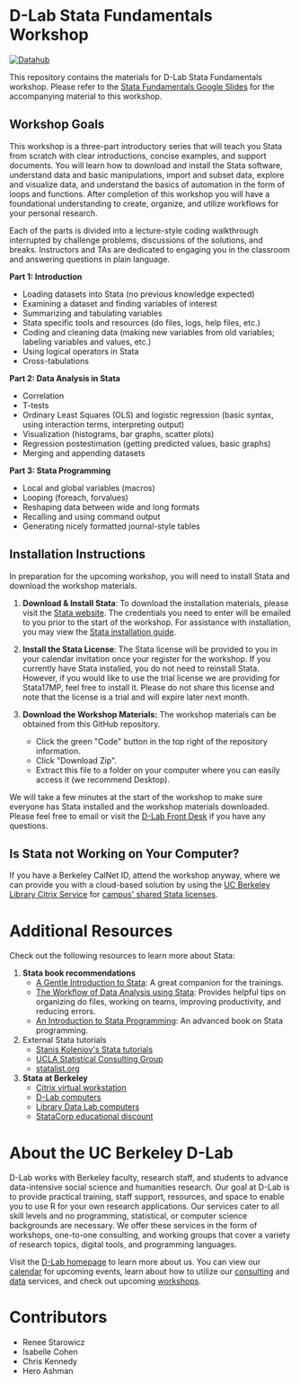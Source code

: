 # D-Lab Stata Fundamentals Workshop

[![Datahub](https://img.shields.io/badge/open-slides-blueviolet)](https://docs.google.com/presentation/d/1UsaH3xREfqFM-tW0FQ4Uykfwnfv8CccLSIsLZH_bDG0/edit?usp=sharing)

This repository contains the materials for D-Lab Stata Fundamentals workshop.
Please refer to the [Stata Fundamentals Google
Slides](https://docs.google.com/presentation/d/1UsaH3xREfqFM-tW0FQ4Uykfwnfv8CccLSIsLZH_bDG0/edit?usp=sharing)
for the accompanying material to this workshop.

## Workshop Goals

This workshop is a three-part introductory series that will teach you Stata from scratch with clear introductions, concise examples, and support documents. You will learn how to download and install the Stata software, understand data and basic manipulations, import and subset data, explore and visualize data, and understand the basics of automation in the form of loops and functions. After completion of this workshop you will have a foundational understanding to create, organize, and utilize workflows for your personal research.

Each of the parts is divided into a lecture-style coding walkthrough interrupted by challenge problems, discussions of the solutions, and breaks. Instructors and TAs are dedicated to engaging you in the classroom and answering questions in plain language. 

**Part 1:  Introduction**
* Loading datasets into Stata (no previous knowledge expected)
* Examining a dataset and finding variables of interest
* Summarizing and tabulating variables
* Stata specific tools and resources (do files, logs, help files, etc.)
* Coding and cleaning data (making new variables from old variables; labeling variables and values, etc.)
* Using logical operators in Stata
* Cross-tabulations

**Part 2: Data Analysis in Stata**
* Correlation
* T-tests
* Ordinary Least Squares (OLS) and logistic regression (basic syntax, using interaction terms, interpreting output)
* Visualization (histograms, bar graphs, scatter plots)
* Regression postestimation (getting predicted values, basic graphs)
* Merging and appending datasets

**Part 3: Stata Programming**
* Local and global variables (macros)
* Looping (foreach, forvalues)
* Reshaping data between wide and long formats
* Recalling and using command output
* Generating nicely formatted journal-style tables

## Installation Instructions

In preparation for the upcoming workshop, you will need to install Stata and download the workshop materials.

1. **Download & Install Stata**: To download the installation materials, please visit the [Stata website](https://download.stata.com). The credentials you need to enter will be emailed to you prior to the start of the workshop. For assistance with installation, you may view the [Stata installation
guide](https://www.stata.com/install-guide). 

2. **Install the Stata License**: The Stata license will be provided to you in your calendar invitation once your register for the workshop. If you currently have Stata installed, you do not need to reinstall Stata. However, if you would like to use the trial license we are providing for Stata17MP, feel free to install it. Please do not share this license and note that the license is a trial and will expire later next month.

3. **Download the Workshop Materials:** The workshop materials can be obtained from this GitHub repository.
    * Click the green "Code" button in the top right of the repository information.
    * Click "Download Zip".
    * Extract this file to a folder on your computer where you can easily access it (we recommend Desktop).

We will take a few minutes at the start of the workshop to make sure everyone has Stata installed and the workshop materials downloaded. Please feel free to email or visit the [D-Lab Front Desk](https://dlab.berkeley.edu/frontdesk) if you have any questions.

## Is Stata not Working on Your Computer?

If you have a Berkeley CalNet ID, attend the workshop anyway, where we can provide you with a cloud-based solution by using the [UC Berkeley Library Citrix Service](http://guides.lib.berkeley.edu/c.php?g=267678&p=1786115) for [campus' shared Stata licenses](http://guides.lib.berkeley.edu/citrix/stata).
# Additional Resources

Check out the following resources to learn more about Stata:

1. **Stata book recommendations**
    - [A Gentle Introduction to Stata](http://www.stata-press.com/books/gentle-introduction-to-stata/): A great companion for the trainings.
    - [The Workflow of Data Analysis using Stata](http://www.stata-press.com/books/workflow-data-analysis-stata/): Provides helpful tips on organizing do files, working on teams, improving productivity, and reducing errors.
    - [An Introduction to Stata Programming](http://www.stata-press.com/books/introduction-stata-programming/): An advanced book on Stata programming.
2. External Stata tutorials
    - [Stanis Koleniov's Stata tutorials](http://web.missouri.edu/~kolenikovs/stata/Duke/)
    - [UCLA Statistical Consulting Group](https://stats.idre.ucla.edu/stata/)
    - [statalist.org](http://www.statalist.org/)
3. **Stata at Berkeley**
    - [Citrix virtual workstation](http://ist.berkeley.edu/is/platforms/citrix)
    - [D-Lab computers](http://dlab.berkeley.edu/space)
    - [Library Data Lab computers](http://www.lib.berkeley.edu/libraries/data-lab)
    - [StataCorp educational discount](http://www.stata.com/order/new/edu/gradplans/student-pricing/)

# About the UC Berkeley D-Lab

D-Lab works with Berkeley faculty, research staff, and students to advance data-intensive social science and humanities research. Our goal at D-Lab is to provide practical training, staff support, resources, and space to enable you to use R for your own research applications. Our services cater to all skill levels and no programming, statistical, or computer science backgrounds are necessary. We offer these services in the form of workshops, one-to-one consulting, and working groups that cover a variety of research topics, digital tools, and programming languages.  

Visit the [D-Lab homepage](https://dlab.berkeley.edu/) to learn more about us. You can view our [calendar](https://dlab.berkeley.edu/events/calendar) for upcoming events, learn about how to utilize our [consulting](https://dlab.berkeley.edu/consulting) and [data](https://dlab.berkeley.edu/data) services, and check out upcoming [workshops](https://dlab.berkeley.edu/events/workshops).

# Contributors

* Renee Starowicz
* Isabelle Cohen
* Chris Kennedy
* Hero Ashman
